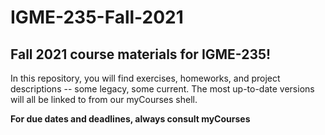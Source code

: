 # IGME-235-Fall-2021

## Fall 2021 course materials for IGME-235!

In this repository, you will find exercises, homeworks, and project descriptions -- some legacy, some current.  The most up-to-date versions will all be linked to from our myCourses shell.

**For due dates and deadlines, always consult myCourses**

